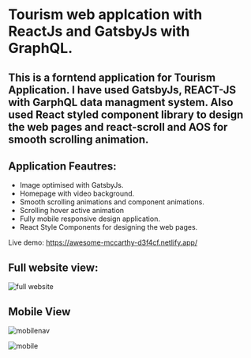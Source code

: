 # Tourism web applcation with ReactJs and GatsbyJs with GraphQL.

## This is a forntend application for Tourism Application. I have used GatsbyJs, REACT-JS with GarphQL data managment system. Also used React styled component library to design the web pages and react-scroll and AOS for smooth scrolling animation.

## Application Feautres:

- Image optimised with GatsbyJs.
- Homepage with video background.
- Smooth scrolling animations and component animations.
- Scrolling hover active animation
- Fully mobile responsive design application.
- React Style Components for designing the web pages.

Live demo: https://awesome-mccarthy-d3f4cf.netlify.app/

## Full website view:

 ![full website](https://user-images.githubusercontent.com/77459327/112471662-5e33dc80-8d96-11eb-8784-0bf33f38b867.png)
 
 ## Mobile View

![mobilenav](https://user-images.githubusercontent.com/77459327/112471747-77d52400-8d96-11eb-81b2-cf89e18ded22.png)

![mobile](https://user-images.githubusercontent.com/77459327/112471743-7572ca00-8d96-11eb-8a19-0fbb2676116a.png)
